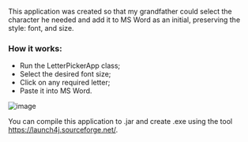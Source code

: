 This application was created so that my grandfather could select the character he needed and add it to MS Word as an initial, preserving the style: font, and size.

### How it works:
- Run the LetterPickerApp class;
- Select the desired font size;
- Click on any required letter;
- Paste it into MS Word.

![image](https://github.com/Iskamele/grandpas-letter-picker-for-ms-word/assets/74711003/723643e0-6831-458b-ba86-f83f03d50917)


You can compile this application to .jar and create .exe using the tool https://launch4j.sourceforge.net/.

